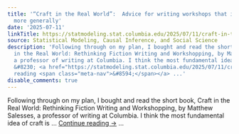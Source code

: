 ```yaml
---
title: '“Craft in the Real World”:  Advice for writing workshops that is relevant
  more generally'
date: '2025-07-11'
linkTitle: https://statmodeling.stat.columbia.edu/2025/07/11/craft-in-the-real-world-advice-for-writing-workshops-that-is-relevant-more-generally/
source: Statistical Modeling, Causal Inference, and Social Science
description: 'Following through on my plan, I bought and read the short book, Craft
  in the Real World: Rethinking Fiction Writing and Workshopping, by Matthew Salesses,
  a professor of writing at Columbia. I think the most fundamental idea of craft is
  &#8230; <a href="https://statmodeling.stat.columbia.edu/2025/07/11/craft-in-the-real-world-advice-for-writing-workshops-that-is-relevant-more-generally/">Continue
  reading <span class="meta-nav">&#8594;</span></a> ...'
disable_comments: true
---
```

Following through on my plan, I bought and read the short book, Craft in the Real World: Rethinking Fiction Writing and Workshopping, by Matthew Salesses, a professor of writing at Columbia. I think the most fundamental idea of craft is &#8230; <a href="https://statmodeling.stat.columbia.edu/2025/07/11/craft-in-the-real-world-advice-for-writing-workshops-that-is-relevant-more-generally/">Continue reading <span class="meta-nav">&#8594;</span></a> ...